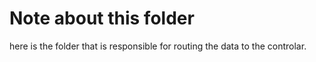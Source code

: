# Note about this folder
here is the folder that is responsible for routing the data to the controlar.